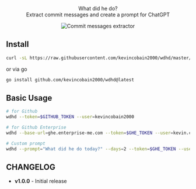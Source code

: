 <p align="center">
  What did he do?
  <br>
  Extract commit messages and create a prompt for ChatGPT
</p>
<p align="center">
  <img alt="Commit messages extractor" src="https://imgur.com/Qnxbuxe.png">
</p>



## Install

```sh
curl -sL https://raw.githubusercontent.com/kevincobain2000/wdhd/master/install.sh | sh
```

or via go

```sh
go install github.com/kevincobain2000/wdhd@latest
```

## Basic Usage

```sh
# for Github
wdhd --token=$GITHUB_TOKEN --user=kevincobain2000

# for Github Enterprise
wdhd --base-url=ghe.enterprise-me.com --token=$GHE_TOKEN --user=kevin.cobain

# Custom prompt
wdhd --prompt="What did he do today?" --days=2 --token=$GHE_TOKEN --user=kevin.cobain
```


## CHANGELOG

- **v1.0.0** - Initial release
